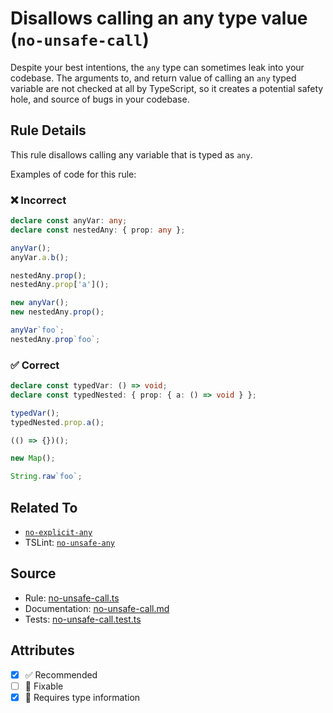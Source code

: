 # Disallows calling an any type value (`no-unsafe-call`)

Despite your best intentions, the `any` type can sometimes leak into your codebase.
The arguments to, and return value of calling an `any` typed variable are not checked at all by TypeScript, so it creates a potential safety hole, and source of bugs in your codebase.

## Rule Details

This rule disallows calling any variable that is typed as `any`.

Examples of code for this rule:

<!--tabs-->

### ❌ Incorrect

```ts
declare const anyVar: any;
declare const nestedAny: { prop: any };

anyVar();
anyVar.a.b();

nestedAny.prop();
nestedAny.prop['a']();

new anyVar();
new nestedAny.prop();

anyVar`foo`;
nestedAny.prop`foo`;
```

### ✅ Correct

```ts
declare const typedVar: () => void;
declare const typedNested: { prop: { a: () => void } };

typedVar();
typedNested.prop.a();

(() => {})();

new Map();

String.raw`foo`;
```

## Related To

- [`no-explicit-any`](./no-explicit-any.md)
- TSLint: [`no-unsafe-any`](https://palantir.github.io/tslint/rules/no-unsafe-any/)

## Source

- Rule: [no-unsafe-call.ts](https://github.com/typescript-eslint/typescript-eslint/blob/main/packages/eslint-plugin/src/rules/no-unsafe-call.ts)
- Documentation: [no-unsafe-call.md](https://github.com/typescript-eslint/typescript-eslint/blob/main/packages/eslint-plugin/docs/rules/no-unsafe-call.md)
- Tests: [no-unsafe-call.test.ts](https://github.com/typescript-eslint/typescript-eslint/blob/main/packages/eslint-plugin/tests/rules/no-unsafe-call.test.ts)

## Attributes

- [x] ✅ Recommended
- [ ] 🔧 Fixable
- [x] 💭 Requires type information
